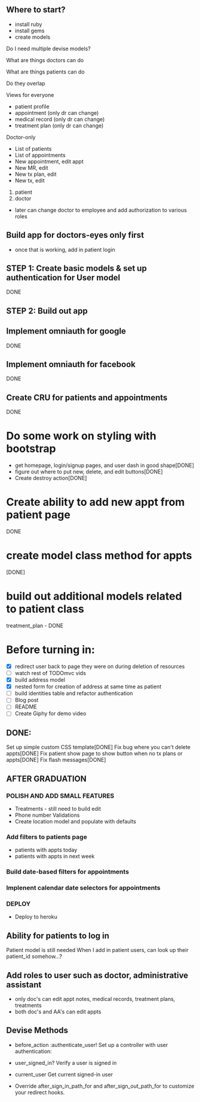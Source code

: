 ## Where to start?

- install ruby
- install gems
- create models

Do I need multiple devise models?

What are things doctors can do

What are things patients can do

Do they overlap

Views for everyone
- patient profile
- appointment (only dr can change)
- medical record (only dr can change)
- treatment plan (only dr can change)

Doctor-only
- List of patients
- List of appointments
- New appointment, edit appt
- New MR, edit
- New tx plan, edit
- New tx, edit

1) patient
2) doctor
- later can change doctor to employee and add authorization to various roles

## Build app for doctors-eyes only first
- once that is working, add in patient login

## STEP 1: Create basic models & set up authentication for User model
DONE

## STEP 2: Build out app

## Implement omniauth for google
DONE

## Implement omniauth for facebook
DONE

## Create CRU for patients and appointments
DONE

# Do some work on styling with bootstrap
- get homepage, login/signup pages, and user dash in good shape[DONE]
- figure out where to put new, delete, and edit buttons[DONE]
- Create destroy action[DONE]

# Create ability to add new appt from patient page
DONE

# create model class method for appts
[DONE]

# build out additional models related to patient class
treatment_plan - DONE

# Before turning in:
- [X] redirect user back to page they were on during deletion of resources
- [ ] watch rest of TODOmvc vids
- [X] build address model
- [X] nested form for creation of address at same time as patient
- [ ] build identities table and refactor authentication
- [ ] Blog post
- [ ] README
- [ ] Create Giphy for demo video

## DONE:
Set up simple custom CSS template[DONE]
Fix bug where you can't delete appts[DONE]
Fix patient show page to show button when no tx plans or appts[DONE]
Fix flash messages[DONE]

## AFTER GRADUATION
### POLISH AND ADD SMALL FEATURES
- Treatments - still need to build edit
- Phone number Validations
- Create location model and populate with defaults

### Add filters to patients page
- patients with appts today
- patients with appts in next week

### Build date-based filters for appointments

### Implenent calendar date selectors for appointments

### DEPLOY
- Deploy to heroku

## Ability for patients to log in
Patient model is still needed
When I add in patient users, can look up their patient_id somehow...?

## Add roles to user such as doctor, administrative assistant
- only doc's can edit appt notes, medical records, treatment plans, treatments
- both doc's and AA's can edit appts

## Devise Methods

* before_action :authenticate_user!           Set up a controller with user authentication:
* user_signed_in?                             Verify a user is signed in
* current_user                                Get current signed-in user

* Override after_sign_in_path_for and after_sign_out_path_for to customize your redirect hooks.
